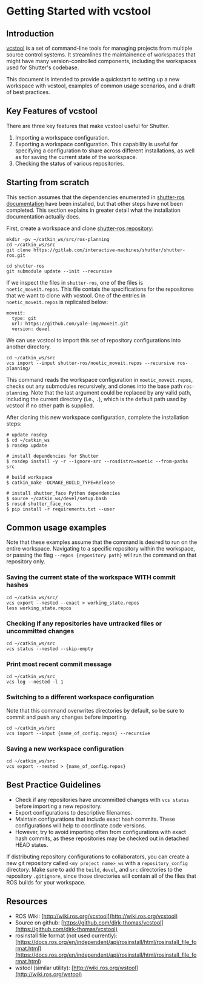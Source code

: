 # Getting Started with vcstool

## Introduction
[vcstool](http://wiki.ros.org/vcstool) is a set of command-line tools for managing projects from multiple source control systems.
It streamlines the maintainence of workspaces that might have many version-controlled components, including the workspaces used for Shutter's codebase.

This document is intended to provide a quickstart to setting up a new workspace with vcstool, examples of common usage scenarios, and a draft of best practices.

## Key Features of vcstool
There are three key features that make vcstool useful for Shutter.

1. Importing a workspace configuration.
2. Exporting a workspace configuration. This capability is useful for specifying a configuration to share across different installations, as well as for saving the current state of the workspace.
3. Checking the status of various repositories.

## Starting from scratch
This section assumes that the dependencies enumerated in [shutter-ros documentation](https://shutter-ros.readthedocs.io/en/latest/) have been installed, but that other steps have not been completed.
This section explains in greater detail what the installation documentation actually does.

First, create a workspace and clone [shutter-ros repository](https://gitlab.com/interactive-machines/shutter/shutter-ros):

```
mkdir -pv ~/catkin_ws/src/ros-planning
cd ~/catkin_ws/src
git clone https://gitlab.com/interactive-machines/shutter/shutter-ros.git

cd shutter-ros
git submodule update --init --recursive
```

If we inspect the files in `shutter-ros`, one of the files is `noetic_moveit.repos`.
This file contais the specifications for the repositores that we want to clone with vcstool.
One of the entries in `noetic_moveit.repos` is replicated below:

```
moveit:
  type: git
  url: https://github.com/yale-img/moveit.git
  version: devel
```

We can use vcstool to import this set of repository configurations into another directory.

```
cd ~/catkin_ws/src
vcs import --input shutter-ros/noetic_moveit.repos --recursive ros-planning/
```

This command reads the workspace configuration in `noetic_moveit.repos`, checks out any submodules recursively, and clones into the base path `ros-planning`.
Note that the last argument could be replaced by any valid path, including the current directory (i.e., `.`), which is the default path used by vcstool if no other path is supplied.

After cloning this new workspace configuration, complete the installation steps:

```
# update rosdep
$ cd ~/catkin_ws
$ rosdep update

# install dependencies for Shutter
$ rosdep install -y -r --ignore-src --rosdistro=noetic --from-paths src

# build workspace
$ catkin_make -DCMAKE_BUILD_TYPE=Release

# install shutter_face Python dependencies
$ source ~/catkin_ws/devel/setup.bash
$ roscd shutter_face_ros
$ pip install -r requirements.txt --user
```


## Common usage examples

Note that these examples assume that the command is desired to run on the entire workspace.
Navigating to a specific repository within the workspace, or passing the flag `--repos {repository path}` will run the command on that repository only.

### Saving the current state of the workspace WITH commit hashes

```
cd ~/catkin_ws/src/
vcs export --nested --exact > working_state.repos
less working_state.repos
```

### Checking if any repositories have untracked files or uncommitted changes

```
cd ~/catkin_ws/src
vcs status --nested --skip-empty
```

### Print most recent commit message

```
cd ~/catkin_ws/src
vcs log --nested -l 1
```

### Switching to a different workspace configuration

Note that this command overwrites directories by default, so be sure to commit and push any changes before importing.

```
cd ~/catkin_ws/src
vcs import --input {name_of_config.repos} --recursive
```

### Saving a new workspace configuration

```
cd ~/catkin_ws/src
vcs export --nested > {name_of_config.repos}
```

## Best Practice Guidelines

+ Check if any repositories have uncommitted changes with `vcs status` before importing a new repository.
+ Export configurations to descriptive filenames.
+ Maintain configurations that include exact hash commits. These configurations will help to coordinate code versions.
+ However, try to avoid importing often from configurations with exact hash commits, as these repositories may be checked out in detached HEAD states.

If distributing repository configurations to collaborators, you can create a new git repository called `<my project name>_ws` with a `repository_config` directory.
Make sure to add the `build`, `devel`, and `src` directories to the repository `.gitignore`, since those directories will contain all of the files that ROS builds for your workspace.

## Resources

+ ROS Wiki: [http://wiki.ros.org/vcstool](http://wiki.ros.org/vcstool)
+ Source on github: [https://github.com/dirk-thomas/vcstool](https://github.com/dirk-thomas/vcstool)
+ rosinstall file format (not used currently): [https://docs.ros.org/en/independent/api/rosinstall/html/rosinstall_file_format.html](https://docs.ros.org/en/independent/api/rosinstall/html/rosinstall_file_format.html)
+ wstool (similar utility): [http://wiki.ros.org/wstool](http://wiki.ros.org/wstool)
